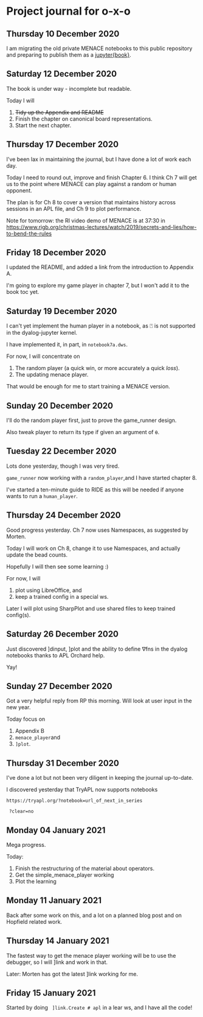 # Project journal for o-x-o

## Thursday 10 December 2020

I am migrating the old private MENACE notebooks to this public repository and preparing to publish them as a
[jupyter{book}](https://romilly.github.io/o-x-o/an-introduction.html).

## Saturday 12 December 2020

The book is under way - incomplete but readable.

Today I will
1. ~~Tidy up the Appendix and README~~
1. Finish the chapter on canonical board representations.
1. Start the next chapter.

## Thursday 17 December 2020

I've been lax in maintaining the journal, but I have done a lot of work each day.

Today I need to round out, improve and finish Chapter 6.
I think Ch 7 will get us to the point where MENACE can play against a random or human opponent.

The plan is for Ch 8 to cover a version that maintains history across sessions in an APL file,
and Ch 9 to plot performance.

Note for tomorrow: the RI video demo of MENACE is at 37:30 in
https://www.rigb.org/christmas-lectures/watch/2019/secrets-and-lies/how-to-bend-the-rules

## Friday 18 December 2020

I updated the README, and added a link from the introduction to Appendix A.

I'm going to explore my game player in chapter 7, but I won't add it to the book toc yet.

## Saturday 19 December 2020

I can't yet implement the human player in a notebook, as ⍞ is not supported in the dyalog-jupyter kernel.

I have implemented it, in part, in `notebook7a.dws`.

For now, I will concentrate on
1. The random player (a quick win, or more accurately a quick *loss*).
1. The updating menace player.

That would be enough for me to start training a MENACE version.


## Sunday 20 December 2020

I'll do the random player first, just to prove the game_runner design.

Also tweak player to return its type if given an argument of `⍬`.

## Tuesday 22 December 2020

Lots done yesterday, though I was very tired.

`game_runner` now working with a `random_player`,and I have started chapter 8.

I've started a ten-minute guide to RIDE as this will be needed if anyone wants to run a `human_player`.

## Thursday 24 December 2020

Good progress yesterday. Ch 7 now uses Namespaces, as suggested by Morten.

Today I will work on Ch 8, change it to use Namespaces, and actually update the bead counts.

Hopefully I will then see some learning :)

For now, I will
1. plot using LibreOffice, and
1. keep a trained config in a special ws.
   
Later I will plot using SharpPlot and use shared files to keep trained config(s).


## Saturday 26 December 2020

Just discovered ]dinput, ]plot and the ability to define ∇fns in the dyalog notebooks thanks to APL Orchard help.

Yay!


## Sunday 27 December 2020

Got a very helpful reply from RP this morning. Will look at user input in the new year.

Today focus on
1. Appendix B
1. `menace_player`and
1. `]plot`.

## Thursday 31 December 2020

I've done a lot but not been very diligent in keeping the journal up-to-date.

I discovered yesterday that TryAPL now supports notebooks

`https://tryapl.org/?notebook=url_of_next_in_series`

` ?clear=no`


## Monday 04 January 2021

Mega progress.

Today:
1. Finish the restructuring of the material about operators.
1. Get the simple_menace_player working
1. Plot the learning

## Monday 11 January 2021

Back after some work on this, and a lot on a planned blog post and on Hopfield related work.

## Thursday 14 January 2021

The fastest way to get the menace player working will be to use the debugger, so I will ]link and work in that.

Later: Morten has got the latest ]link working for me.

## Friday 15 January 2021

Started by doing ` ]link.Create # apl` in a lear ws, and I have all the code!

